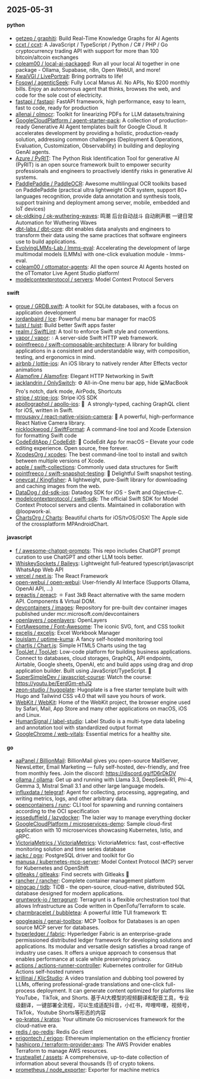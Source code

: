 ## 2025-05-31

#### python
* [getzep / graphiti](https://github.com/getzep/graphiti): Build Real-Time Knowledge Graphs for AI Agents
* [ccxt / ccxt](https://github.com/ccxt/ccxt): A JavaScript / TypeScript / Python / C# / PHP / Go cryptocurrency trading API with support for more than 100 bitcoin/altcoin exchanges
* [coleam00 / local-ai-packaged](https://github.com/coleam00/local-ai-packaged): Run all your local AI together in one package - Ollama, Supabase, n8n, Open WebUI, and more!
* [KwaiVGI / LivePortrait](https://github.com/KwaiVGI/LivePortrait): Bring portraits to life!
* [Fosowl / agenticSeek](https://github.com/Fosowl/agenticSeek): Fully Local Manus AI. No APIs, No $200 monthly bills. Enjoy an autonomous agent that thinks, browses the web, and code for the sole cost of electricity.
* [fastapi / fastapi](https://github.com/fastapi/fastapi): FastAPI framework, high performance, easy to learn, fast to code, ready for production
* [allenai / olmocr](https://github.com/allenai/olmocr): Toolkit for linearizing PDFs for LLM datasets/training
* [GoogleCloudPlatform / agent-starter-pack](https://github.com/GoogleCloudPlatform/agent-starter-pack): A collection of production-ready Generative AI Agent templates built for Google Cloud. It accelerates development by providing a holistic, production-ready solution, addressing common challenges (Deployment & Operations, Evaluation, Customization, Observability) in building and deploying GenAI agents.
* [Azure / PyRIT](https://github.com/Azure/PyRIT): The Python Risk Identification Tool for generative AI (PyRIT) is an open source framework built to empower security professionals and engineers to proactively identify risks in generative AI systems.
* [PaddlePaddle / PaddleOCR](https://github.com/PaddlePaddle/PaddleOCR): Awesome multilingual OCR toolkits based on PaddlePaddle (practical ultra lightweight OCR system, support 80+ languages recognition, provide data annotation and synthesis tools, support training and deployment among server, mobile, embedded and IoT devices)
* [ok-oldking / ok-wuthering-waves](https://github.com/ok-oldking/ok-wuthering-waves): 鸣潮 后台自动战斗 自动刷声骸 一键日常 Automation for Wuthering Waves
* [dbt-labs / dbt-core](https://github.com/dbt-labs/dbt-core): dbt enables data analysts and engineers to transform their data using the same practices that software engineers use to build applications.
* [EvolvingLMMs-Lab / lmms-eval](https://github.com/EvolvingLMMs-Lab/lmms-eval): Accelerating the development of large multimodal models (LMMs) with one-click evaluation module - lmms-eval.
* [coleam00 / ottomator-agents](https://github.com/coleam00/ottomator-agents): All the open source AI Agents hosted on the oTTomator Live Agent Studio platform!
* [modelcontextprotocol / servers](https://github.com/modelcontextprotocol/servers): Model Context Protocol Servers

#### swift
* [groue / GRDB.swift](https://github.com/groue/GRDB.swift): A toolkit for SQLite databases, with a focus on application development
* [jordanbaird / Ice](https://github.com/jordanbaird/Ice): Powerful menu bar manager for macOS
* [tuist / tuist](https://github.com/tuist/tuist): Build better Swift apps faster
* [realm / SwiftLint](https://github.com/realm/SwiftLint): A tool to enforce Swift style and conventions.
* [vapor / vapor](https://github.com/vapor/vapor): 💧 A server-side Swift HTTP web framework.
* [pointfreeco / swift-composable-architecture](https://github.com/pointfreeco/swift-composable-architecture): A library for building applications in a consistent and understandable way, with composition, testing, and ergonomics in mind.
* [airbnb / lottie-ios](https://github.com/airbnb/lottie-ios): An iOS library to natively render After Effects vector animations
* [Alamofire / Alamofire](https://github.com/Alamofire/Alamofire): Elegant HTTP Networking in Swift
* [jacklandrin / OnlySwitch](https://github.com/jacklandrin/OnlySwitch): ⚙️ All-in-One menu bar app, hide 💻MacBook Pro's notch, dark mode, AirPods, Shortcuts
* [stripe / stripe-ios](https://github.com/stripe/stripe-ios): Stripe iOS SDK
* [apollographql / apollo-ios](https://github.com/apollographql/apollo-ios): 📱  A strongly-typed, caching GraphQL client for iOS, written in Swift.
* [mrousavy / react-native-vision-camera](https://github.com/mrousavy/react-native-vision-camera): 📸 A powerful, high-performance React Native Camera library.
* [nicklockwood / SwiftFormat](https://github.com/nicklockwood/SwiftFormat): A command-line tool and Xcode Extension for formatting Swift code
* [CodeEditApp / CodeEdit](https://github.com/CodeEditApp/CodeEdit): 📝 CodeEdit App for macOS – Elevate your code editing experience. Open source, free forever.
* [XcodesOrg / xcodes](https://github.com/XcodesOrg/xcodes): The best command-line tool to install and switch between multiple versions of Xcode.
* [apple / swift-collections](https://github.com/apple/swift-collections): Commonly used data structures for Swift
* [pointfreeco / swift-snapshot-testing](https://github.com/pointfreeco/swift-snapshot-testing): 📸 Delightful Swift snapshot testing.
* [onevcat / Kingfisher](https://github.com/onevcat/Kingfisher): A lightweight, pure-Swift library for downloading and caching images from the web.
* [DataDog / dd-sdk-ios](https://github.com/DataDog/dd-sdk-ios): Datadog SDK for iOS - Swift and Objective-C.
* [modelcontextprotocol / swift-sdk](https://github.com/modelcontextprotocol/swift-sdk): The official Swift SDK for Model Context Protocol servers and clients. Maintained in collaboration with @loopwork-ai.
* [ChartsOrg / Charts](https://github.com/ChartsOrg/Charts): Beautiful charts for iOS/tvOS/OSX! The Apple side of the crossplatform MPAndroidChart.

#### javascript
* [f / awesome-chatgpt-prompts](https://github.com/f/awesome-chatgpt-prompts): This repo includes ChatGPT prompt curation to use ChatGPT and other LLM tools better.
* [WhiskeySockets / Baileys](https://github.com/WhiskeySockets/Baileys): Lightweight full-featured typescript/javascript WhatsApp Web API
* [vercel / next.js](https://github.com/vercel/next.js): The React Framework
* [open-webui / open-webui](https://github.com/open-webui/open-webui): User-friendly AI Interface (Supports Ollama, OpenAI API, ...)
* [preactjs / preact](https://github.com/preactjs/preact): ⚛️ Fast 3kB React alternative with the same modern API. Components & Virtual DOM.
* [devcontainers / images](https://github.com/devcontainers/images): Repository for pre-built dev container images published under mcr.microsoft.com/devcontainers
* [openlayers / openlayers](https://github.com/openlayers/openlayers): OpenLayers
* [FortAwesome / Font-Awesome](https://github.com/FortAwesome/Font-Awesome): The iconic SVG, font, and CSS toolkit
* [exceljs / exceljs](https://github.com/exceljs/exceljs): Excel Workbook Manager
* [louislam / uptime-kuma](https://github.com/louislam/uptime-kuma): A fancy self-hosted monitoring tool
* [chartjs / Chart.js](https://github.com/chartjs/Chart.js): Simple HTML5 Charts using the <canvas> tag
* [ToolJet / ToolJet](https://github.com/ToolJet/ToolJet): Low-code platform for building business applications. Connect to databases, cloud storages, GraphQL, API endpoints, Airtable, Google sheets, OpenAI, etc and build apps using drag and drop application builder. Built using JavaScript/TypeScript. 🚀
* [SuperSimpleDev / javascript-course](https://github.com/SuperSimpleDev/javascript-course): Watch the course: https://youtu.be/EerdGm-ehJQ
* [zeon-studio / hugoplate](https://github.com/zeon-studio/hugoplate): Hugoplate is a free starter template built with Hugo and Tailwind CSS v4.0 that will save you hours of work.
* [WebKit / WebKit](https://github.com/WebKit/WebKit): Home of the WebKit project, the browser engine used by Safari, Mail, App Store and many other applications on macOS, iOS and Linux.
* [HumanSignal / label-studio](https://github.com/HumanSignal/label-studio): Label Studio is a multi-type data labeling and annotation tool with standardized output format
* [GoogleChrome / web-vitals](https://github.com/GoogleChrome/web-vitals): Essential metrics for a healthy site.

#### go
* [aaPanel / BillionMail](https://github.com/aaPanel/BillionMail): BillionMail gives you open-source MailServer, NewsLetter, Email Marketing — fully self-hosted, dev-friendly, and free from monthly fees. Join the discord: https://discord.gg/fD6rDkDV
* [ollama / ollama](https://github.com/ollama/ollama): Get up and running with Llama 3.3, DeepSeek-R1, Phi-4, Gemma 3, Mistral Small 3.1 and other large language models.
* [influxdata / telegraf](https://github.com/influxdata/telegraf): Agent for collecting, processing, aggregating, and writing metrics, logs, and other arbitrary data.
* [opencontainers / runc](https://github.com/opencontainers/runc): CLI tool for spawning and running containers according to the OCI specification
* [jesseduffield / lazydocker](https://github.com/jesseduffield/lazydocker): The lazier way to manage everything docker
* [GoogleCloudPlatform / microservices-demo](https://github.com/GoogleCloudPlatform/microservices-demo): Sample cloud-first application with 10 microservices showcasing Kubernetes, Istio, and gRPC.
* [VictoriaMetrics / VictoriaMetrics](https://github.com/VictoriaMetrics/VictoriaMetrics): VictoriaMetrics: fast, cost-effective monitoring solution and time series database
* [jackc / pgx](https://github.com/jackc/pgx): PostgreSQL driver and toolkit for Go
* [manusa / kubernetes-mcp-server](https://github.com/manusa/kubernetes-mcp-server): Model Context Protocol (MCP) server for Kubernetes and OpenShift
* [gitleaks / gitleaks](https://github.com/gitleaks/gitleaks): Find secrets with Gitleaks 🔑
* [rancher / rancher](https://github.com/rancher/rancher): Complete container management platform
* [pingcap / tidb](https://github.com/pingcap/tidb): TiDB - the open-source, cloud-native, distributed SQL database designed for modern applications.
* [gruntwork-io / terragrunt](https://github.com/gruntwork-io/terragrunt): Terragrunt is a flexible orchestration tool that allows Infrastructure as Code written in OpenTofu/Terraform to scale.
* [charmbracelet / bubbletea](https://github.com/charmbracelet/bubbletea): A powerful little TUI framework 🏗
* [googleapis / genai-toolbox](https://github.com/googleapis/genai-toolbox): MCP Toolbox for Databases is an open source MCP server for databases.
* [hyperledger / fabric](https://github.com/hyperledger/fabric): Hyperledger Fabric is an enterprise-grade permissioned distributed ledger framework for developing solutions and applications. Its modular and versatile design satisfies a broad range of industry use cases. It offers a unique approach to consensus that enables performance at scale while preserving privacy.
* [actions / actions-runner-controller](https://github.com/actions/actions-runner-controller): Kubernetes controller for GitHub Actions self-hosted runners
* [krillinai / KlicStudio](https://github.com/krillinai/KlicStudio): A video translation and dubbing tool powered by LLMs, offering professional-grade translations and one-click full-process deployment. It can generate content optimized for platforms like YouTube，TikTok, and Shorts. 基于AI大模型的视频翻译和配音工具，专业级翻译，一键部署全流程，可以生成适配抖音，小红书，哔哩哔哩，视频号，TikTok，Youtube Shorts等形态的内容
* [go-kratos / kratos](https://github.com/go-kratos/kratos): Your ultimate Go microservices framework for the cloud-native era.
* [redis / go-redis](https://github.com/redis/go-redis): Redis Go client
* [erigontech / erigon](https://github.com/erigontech/erigon): Ethereum implementation on the efficiency frontier
* [hashicorp / terraform-provider-aws](https://github.com/hashicorp/terraform-provider-aws): The AWS Provider enables Terraform to manage AWS resources.
* [trustwallet / assets](https://github.com/trustwallet/assets): A comprehensive, up-to-date collection of information about several thousands (!) of crypto tokens.
* [prometheus / node_exporter](https://github.com/prometheus/node_exporter): Exporter for machine metrics
